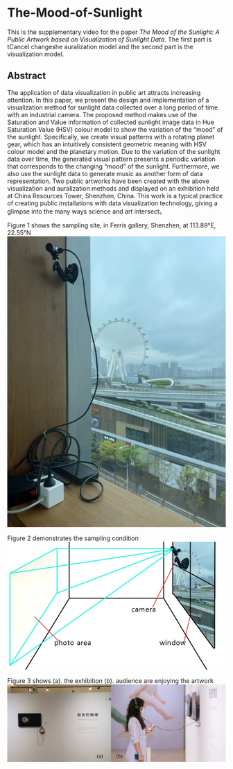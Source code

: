 # The-Mood-of-Sunlight
This is the supplementary video for the paper *The Mood of the Sunlight: A Public Artwork based on Visualization of Sunlight Data*. The first part is tCancel changeshe auralization model and the second part is the visualization model.

## Abstract
The application of data visualization in public art attracts increasing attention. In this paper, we present the design and implementation of a visualization method for sunlight data collected over a long period of time with an industrial camera. The proposed method makes use of the Saturation and Value information of collected sunlight image data in Hue Saturation Value (HSV) colour model to show the variation of the “mood” of the sunlight. Specifically, we create visual patterns with a rotating planet gear, which has an intuitively consistent geometric meaning with HSV colour model and the planetary motion. Due to the variation of the sunlight data over time, the generated visual pattern presents a periodic variation that corresponds to the changing “mood” of the sunlight. Furthermore, we also use the sunlight data to generate music as another form of data representation. Two public artworks have been created with the above visualization and auralization methods and displayed on an exhibition held at China Resources Tower, Shenzhen, China. This work is a typical practice of creating public installations with data visualization technology, giving a glimpse into the many ways science and art intersect。

Figure 1 shows the sampling site, in Ferris gallery, Shenzhen, at 113.89°E, 22.55°N
![Image text](https://github.com/crowang1A/The-Mood-of-Sunlight/blob/master/location.jpg)

Figure 2 demonstrates the sampling condition
![Image text](https://github.com/crowang1A/The-Mood-of-Sunlight/blob/master/collection.jpg)

Figure 3 shows (a). the exhibition (b). audience are enjoying the artwork
![Image text](https://github.com/crowang1A/The-Mood-of-Sunlight/blob/master/exhibition.jpg)
